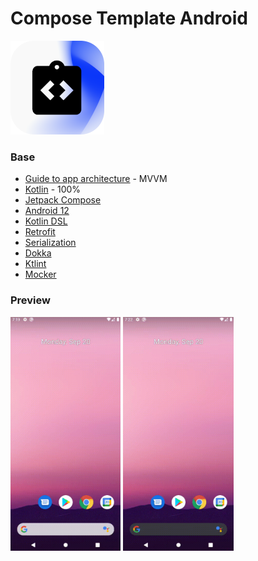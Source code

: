 Compose Template Android
===================

![picture](data/images/preview.png)

### Base

* [Guide to app architecture](https://developer.android.com/jetpack/guide) - MVVM
* [Kotlin](https://kotlinlang.org/) - 100%
* [Jetpack Compose](https://developer.android.com/jetpack/compose)
* [Android 12](https://developer.android.com/about/versions/12?authuser=1)
* [Kotlin DSL](https://docs.gradle.org/current/userguide/kotlin_dsl.html)
* [Retrofit](https://square.github.io/retrofit/)
* [Serialization](https://github.com/Kotlin/kotlinx.serialization)
* [Dokka](https://github.com/Kotlin/dokka)
* [Ktlint](https://ktlint.github.io/)
* [Mocker](https://github.com/LastSprint/mocker)

### Preview
<p>
<img src="data/gif/vokoscreen-2021-09-20_19-19-53.gif" width="35%"/>
<img src="data/gif/vokoscreen-2021-09-20_19-22-02.gif" width="35%"/>
</p>